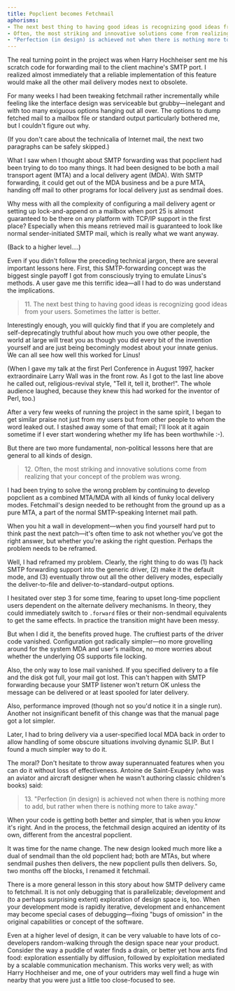 ```yaml
---
title: Popclient becomes Fetchmail
aphorisms:
- The next best thing to having good ideas is recognizing good ideas from your users. Sometimes the latter is better.
- Often, the most striking and innovative solutions come from realizing that your concept of the problem was wrong.
- "Perfection (in design) is achieved not when there is nothing more to add, but rather when there is nothing more to take away."
---
```

The real turning point in the project was when Harry Hochheiser sent me his scratch code for forwarding mail to the client machine's SMTP port. I realized almost immediately that a reliable implementation of this feature would make all the other mail delivery modes next to obsolete.

For many weeks I had been tweaking fetchmail rather incrementally while feeling like the interface design was serviceable but grubby—inelegant and with too many exiguous options hanging out all over. The options to dump fetched mail to a mailbox file or standard output particularly bothered me, but I couldn't figure out why.

(If you don't care about the technicalia of Internet mail, the next two paragraphs can be safely skipped.)

What I saw when I thought about SMTP forwarding was that popclient had been trying to do too many things. It had been designed to be both a mail transport agent (MTA) and a local delivery agent (MDA). With SMTP forwarding, it could get out of the MDA business and be a pure MTA, handing off mail to other programs for local delivery just as sendmail does.

Why mess with all the complexity of configuring a mail delivery agent or setting up lock-and-append on a mailbox when port 25 is almost guaranteed to be there on any platform with TCP/IP support in the first place? Especially when this means retrieved mail is guaranteed to look like normal sender-initiated SMTP mail, which is really what we want anyway.

(Back to a higher level....)

Even if you didn't follow the preceding technical jargon, there are several important lessons here. First, this SMTP-forwarding concept was the biggest single payoff I got from consciously trying to emulate Linus's methods. A user gave me this terrific idea—all I had to do was understand the implications.

<blockquote id="aphorism-11" class="aphorism" data-aphorism-number="11">
	11. The next best thing to having good ideas is recognizing good ideas from your users. Sometimes the latter is better.
</blockquote>

Interestingly enough, you will quickly find that if you are completely and self-deprecatingly truthful about how much you owe other people, the world at large will treat you as though you did every bit of the invention yourself and are just being becomingly modest about your innate genius. We can all see how well this worked for Linus!

(When I gave my talk at the first Perl Conference in August 1997, hacker extraordinaire Larry Wall was in the front row. As I got to the last line above he called out, religious-revival style, "Tell it, tell it, brother!". The whole audience laughed, because they knew this had worked for the inventor of Perl, too.)

After a very few weeks of running the project in the same spirit, I began to get similar praise not just from my users but from other people to whom the word leaked out. I stashed away some of that email; I'll look at it again sometime if I ever start wondering whether my life has been worthwhile :-).

But there are two more fundamental, non-political lessons here that are general to all kinds of design.

<blockquote id="aphorism-12" class="aphorism" data-aphorism-number="12">
	12. Often, the most striking and innovative solutions come from realizing that your concept of the problem was wrong.
</blockquote>

I had been trying to solve the wrong problem by continuing to develop popclient as a combined MTA/MDA with all kinds of funky local delivery modes. Fetchmail's design needed to be rethought from the ground up as a pure MTA, a part of the normal SMTP-speaking Internet mail path.

When you hit a wall in development—when you find yourself hard put to think past the next patch—it's often time to ask not whether you've got the right answer, but whether you're asking the right question. Perhaps the problem needs to be reframed.

Well, I had reframed my problem. Clearly, the right thing to do was (1) hack SMTP forwarding support into the generic driver, (2) make it the default mode, and (3) eventually throw out all the other delivery modes, especially the deliver-to-file and deliver-to-standard-output options.

I hesitated over step 3 for some time, fearing to upset long-time popclient users dependent on the alternate delivery mechanisms. In theory, they could immediately switch to `.forward` files or their non-sendmail equivalents to get the same effects. In practice the transition might have been messy.

But when I did it, the benefits proved huge. The cruftiest parts of the driver code vanished. Configuration got radically simpler—no more grovelling around for the system MDA and user's mailbox, no more worries about whether the underlying OS supports file locking.

Also, the only way to lose mail vanished. If you specified delivery to a file and the disk got full, your mail got lost. This can't happen with SMTP forwarding because your SMTP listener won't return OK unless the message can be delivered or at least spooled for later delivery.

Also, performance improved (though not so you'd notice it in a single run). Another not insignificant benefit of this change was that the manual page got a lot simpler.

Later, I had to bring delivery via a user-specified local MDA back in order to allow handling of some obscure situations involving dynamic SLIP. But I found a much simpler way to do it.

The moral? Don't hesitate to throw away superannuated features when you can do it without loss of effectiveness. Antoine de Saint-Exupéry (who was an aviator and aircraft designer when he wasn't authoring classic children's books) said:

<blockquote id="aphorism-13" class="aphorism" data-aphorism-number="13">
	13. "Perfection (in design) is achieved not when there is nothing more to add, but rather when there is nothing more to take away."
</blockquote>

When your code is getting both better and simpler, that is when you _know_ it's right. And in the process, the fetchmail design acquired an identity of its own, different from the ancestral popclient.

It was time for the name change. The new design looked much more like a dual of sendmail than the old popclient had; both are MTAs, but where sendmail pushes then delivers, the new popclient pulls then delivers. So, two months off the blocks, I renamed it fetchmail.

There is a more general lesson in this story about how SMTP delivery came to fetchmail. It is not only debugging that is parallelizable; development and (to a perhaps surprising extent) exploration of design space is, too. When your development mode is rapidly iterative, development and enhancement may become special cases of debugging—fixing "bugs of omission" in the original capabilities or concept of the software.

Even at a higher level of design, it can be very valuable to have lots of co-developers random-walking through the design space near your product. Consider the way a puddle of water finds a drain, or better yet how ants find food: exploration essentially by diffusion, followed by exploitation mediated by a scalable communication mechanism. This works very well; as with Harry Hochheiser and me, one of your outriders may well find a huge win nearby that you were just a little too close-focused to see.
